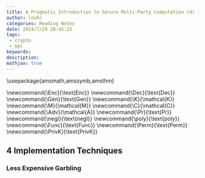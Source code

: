 ```yaml
---
title: A Pragmatic Introduction to Secure Multi-Party Computation (4) Implementation Techniques
author: louhc
categories: Reading Notes
date: 2024/7/29 20:45:23
tags:
 - crypto
 - mpc
keywords: 
description:
mathjax: true
---
```


\usepackage{amsmath,amssymb,amsthm}

\newcommand{\Enc}{\text{Enc}}
\newcommand{\Dec}{\text{Dec}}
\newcommand{\Gen}{\text{Gen}}
\newcommand{\K}{\mathcal{K}}
\newcommand{\M}{\mathcal{M}}
\newcommand{\C}{\mathcal{C}}
\newcommand{\Adv}{\mathcal{A}}
\newcommand{\Pr}{\text{Pr}}
\newcommand{\negl}{\text{negl}}
\newcommand{\poly}{\text{poly}}
\newcommand{\Func}{\text{Func}}
\newcommand{\Perm}{\text{Perm}}
\newcommand{\PrivK}{\text{PrivK}}

## 4 Implementation Techniques

### Less Expensive Garbling
